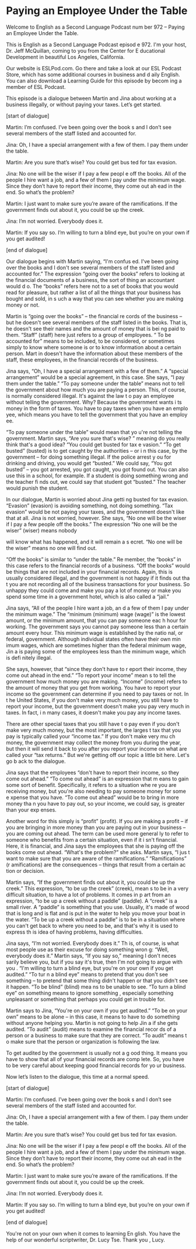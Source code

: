 # Paying an Employee Under the Table

Welcome to English as a Second Language Podcast num ber 972 – Paying an Employee Under the Table.

This is English as a Second Language Podcast episod e 972. I'm your host, Dr. Jeff McQuillan, coming to you from the Center for E ducational Development in beautiful Los Angeles, California.

Our website is ESLPod.com. Go there and take a look  at our ESL Podcast Store, which has some additional courses in business and d aily English. You can also download a Learning Guide for this episode by becom ing a member of ESL Podcast.

This episode is a dialogue between Martin and Jina about working at a business illegally, or without paying your taxes. Let’s get started.

[start of dialogue]

Martin: I’m confused. I’ve been going over the book s and I don’t see several members of the staff listed and accounted for.

Jina: Oh, I have a special arrangement with a few of them. I pay them under the table.

Martin: Are you sure that’s wise? You could get bus ted for tax evasion.

Jina: No one will be the wiser if I pay a few peopl e off the books. All of the people I hire want a job, and a few of them I pay under the minimum wage. Since they don’t have to report their income, they come out ah ead in the end. So what’s the problem?

Martin: I just want to make sure you’re aware of the ramifications. If the government finds out about it, you could be up the creek.

Jina: I’m not worried. Everybody does it.

Martin: If you say so. I’m willing to turn a blind eye, but you’re on your own if you get audited!

[end of dialogue]

Our dialogue begins with Martin saying, “I'm confus ed. I've been going over the books and I don't see several members of the staff listed and accounted for.” The expression “going over the books” refers to looking  at the financial documents of a business, the sort of thing an accountant would d o. The “books” refers here not to a set of books that you would read for pleasure,  but rather a list of all the things that your business has bought and sold, in s uch a way that you can see whether you are making money or not.

Martin is “going over the books” – the financial re cords of the business – but he doesn't see several members of the staff listed in the books. That is, he doesn't see their names and the amount of money that is bei ng paid to them. “Staff” (staff) here just refers to a group of employees. “ To be accounted for” means to be included, to be considered, or sometimes simply to know where someone is or to know information about a certain person. Mart in doesn't have the information about these members of the staff, these  employees, in the financial records of the business.

Jina says, “Oh, I have a special arrangement with a  few of them.” A “special arrangement” would be a special agreement, in this case. She says, “I pay them under the table.” “To pay someone under the table” means not to tell the government about how much you are paying a person. This, of course, is normally considered illegal. It's against the law t o pay an employee without telling the government. Why? Because the government wants i ts money in the form of taxes. You have to pay taxes when you have an emplo yee, which means you have to tell the government that you have an employ ee.

“To pay someone under the table” would mean that yo u're not telling the government. Martin says, “Are you sure that's wise? ” meaning do you really think that's a good idea? “You could get busted for tax e vasion.” “To get busted” (busted) is to get caught by the authorities – or i n this case, by the government – for doing something illegal. If the police arrest y ou for drinking and driving, you would get “busted.” We could say, “You got busted” – you got arrested, you got caught, you got found out. You can also use this in  a school, for example. If a student is doing something wrong and the teacher fi nds out, we could say that student got “busted.” The teacher would punish the student.

In our dialogue, Martin is worried about Jina getti ng busted for tax evasion. “Evasion” (evasion) is avoiding something, not doing something. “Tax evasion” would be not paying your taxes, and the government doesn't like that at all. Jina is not worried, however. She says, “No one will be the wiser if I pay a few people off the books.” The expression “No one will be the wiser” (wiser) means nobody

will know what has happened, and it will remain a s ecret. “No one will be the wiser” means no one will find out.

“Off the books” is similar to “under the table.” Re member, the “books” in this case refers to the financial records of a business. “Off  the books” would be things that are not included in your financial records. Again, this is usually considered illegal, and the government is not happy if it finds out tha t you are not recording all of the business transactions for your business. So unhappy  they could come and make you pay a lot of money or make you spend some time in a government hotel, which is also called a “jail.”

Jina says, “All of the people I hire want a job, an d a few of them I pay under the minimum wage.” The “minimum (minimum) wage (wage)” is the lowest amount, or the minimum amount, that you can pay someone eac h hour for working. The government says you cannot pay someone less than a certain amount every hour. This minimum wage is established by the natio nal, or federal, government. Although individual states often have their own min imum wages, which are sometimes higher than the federal minimum wage, Jin a is paying some of the employees less than the minimum wage, which is defi nitely illegal.

She says, however, that “since they don't have to r eport their income, they come out ahead in the end.” “To report your income” mean s to tell the government how much money you are making. “Income” (income) refers  to the amount of money that you get from working. You have to report your income so the government can determine if you need to pay taxes or not. In t he United States, if you don't make very much money, you still have to report your  income, but the government doesn't make you pay very much in taxes. In fact, i n many cases, it doesn't make you pay any income taxes.

There are other special taxes that you still have t o pay even if you don't make very much money, but the most important, the larges t tax that you pay is typically called your “income tax.” If you don't make very mu ch money, the government may collect the money from you during the year, but  then it will send it back to you after you report your income on what are called  your “tax returns.” But we're getting off our topic a little bit here. Let's go b ack to the dialogue.

Jina says that the employees “don't have to report their income, so they come out ahead.” “To come out ahead” is an expression that m eans to gain some sort of benefit. Specifically, it refers to a situation whe re you are receiving money, but you're also needing to pay someone money for some e xpense that you have. “To come out ahead” would be to bring in more money tha n you have to pay out, so your income, we could say, is greater than your exp enses.

 Another word for this simply is “profit” (profit). If you are making a profit – if you are bringing in more money than you are paying out in your business – you are coming out ahead. The term can be used more general ly to refer to someone who benefits from a certain situation, even if it i sn't financial. Here, it is financial, and Jina says the employees that she is paying off the books come out ahead. “What's the problem?” she asks. Martin says, “I jus t want to make sure that you are aware of the ramifications.” “Ramifications” (r amifications) are the consequences – things that result from a certain ac tion or decision.

Martin says, “If the government finds out about it,  you could be up the creek.” This expression, “to be up the creek” (creek), mean s to be in a very difficult situation, to have a lot of problems. It comes in p art from an expression, “to be up a creek without a paddle” (paddle). A “creek” is a small river. A “paddle” is something that you use. Usually, it's made of wood that is long and is flat and is put in the water to help you move your boat in the water. “To be up a creek without a paddle” is to be in a situation where you  can't get back to where you need to be, and that's why it is used to express th is idea of having problems, having difficulties.

Jina says, “I’m not worried. Everybody does it.” Th is, of course, is what most people use as their excuse for doing something wron g: “Well, everybody does it.” Martin says, “If you say so,” meaning I don't neces sarily believe you, but if you say it's true, then I'm not going to argue with you . “I'm willing to turn a blind eye, but you're on your own if you get audited.” “To tur n a blind eye” means to pretend that you don't see something – to pretend that some thing didn't happen or that you didn't see it happen. “To be blind” (blind) mea ns to be unable to see. “To turn a blind eye” on something means to ignore something , especially something unpleasant or something that perhaps you could get in trouble for.

Martin says to Jina, “You're on your own if you get  audited.” “To be on your own” means to be alone – in this case, it means to have to do something without anyone helping you. Martin is not going to help Jin a if she gets audited. “To audit” (audit) means to examine the financial recor ds of a person or a business to make sure that they are correct. “To audit” means t o make sure that the person or organization is following the law.

To get audited by the government is usually not a g ood thing. It means you have to show that all of your financial records are comp lete. So, you have to be very careful about keeping good financial records for yo ur business.

Now let’s listen to the dialogue, this time at a normal speed.

 [start of dialogue]

Martin: I’m confused. I’ve been going over the book s and I don’t see several members of the staff listed and accounted for.

Jina: Oh, I have a special arrangement with a few of them. I pay them under the table.

Martin: Are you sure that’s wise? You could get bus ted for tax evasion.

Jina: No one will be the wiser if I pay a few peopl e off the books. All of the people I hire want a job, and a few of them I pay under the minimum wage. Since they don’t have to report their income, they come out ah ead in the end. So what’s the problem?

Martin: I just want to make sure you’re aware of the ramifications. If the government finds out about it, you could be up the creek.

Jina: I’m not worried. Everybody does it.

Martin: If you say so. I’m willing to turn a blind eye, but you’re on your own if you get audited!

[end of dialogue]

You're not on your own when it comes to learning En glish. You have the help of our wonderful scriptwriter, Dr. Lucy Tse. Thank you , Lucy.

